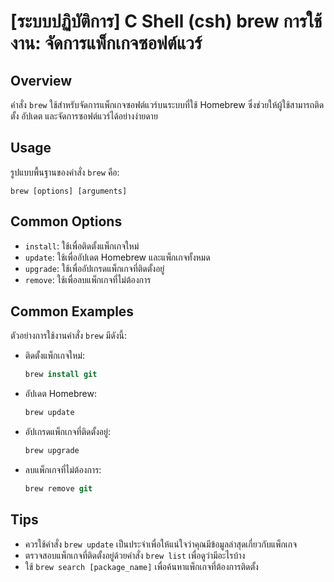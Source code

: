 # [ระบบปฏิบัติการ] C Shell (csh) brew การใช้งาน: จัดการแพ็กเกจซอฟต์แวร์

## Overview
คำสั่ง `brew` ใช้สำหรับจัดการแพ็กเกจซอฟต์แวร์บนระบบที่ใช้ Homebrew ซึ่งช่วยให้ผู้ใช้สามารถติดตั้ง อัปเดต และจัดการซอฟต์แวร์ได้อย่างง่ายดาย

## Usage
รูปแบบพื้นฐานของคำสั่ง `brew` คือ:

```
brew [options] [arguments]
```

## Common Options
- `install`: ใช้เพื่อติดตั้งแพ็กเกจใหม่
- `update`: ใช้เพื่ออัปเดต Homebrew และแพ็กเกจทั้งหมด
- `upgrade`: ใช้เพื่ออัปเกรดแพ็กเกจที่ติดตั้งอยู่
- `remove`: ใช้เพื่อลบแพ็กเกจที่ไม่ต้องการ

## Common Examples
ตัวอย่างการใช้งานคำสั่ง `brew` มีดังนี้:

- ติดตั้งแพ็กเกจใหม่:
  ```csh
  brew install git
  ```

- อัปเดต Homebrew:
  ```csh
  brew update
  ```

- อัปเกรดแพ็กเกจที่ติดตั้งอยู่:
  ```csh
  brew upgrade
  ```

- ลบแพ็กเกจที่ไม่ต้องการ:
  ```csh
  brew remove git
  ```

## Tips
- ควรใช้คำสั่ง `brew update` เป็นประจำเพื่อให้แน่ใจว่าคุณมีข้อมูลล่าสุดเกี่ยวกับแพ็กเกจ
- ตรวจสอบแพ็กเกจที่ติดตั้งอยู่ด้วยคำสั่ง `brew list` เพื่อดูว่ามีอะไรบ้าง
- ใช้ `brew search [package_name]` เพื่อค้นหาแพ็กเกจที่ต้องการติดตั้ง